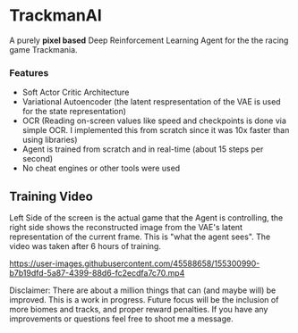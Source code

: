 # TrackmanAI

A purely **pixel based** Deep Reinforcement Learning Agent for the the racing game Trackmania.
### Features
- Soft Actor Critic Architecture
- Variational Autoencoder (the latent respresentation of the VAE is used for the state representation)
- OCR (Reading on-screen values like speed and checkpoints is
done via simple OCR. I implemented this from scratch since it was 10x faster than using libraries)
- Agent is trained from scratch and in real-time (about 15 steps per second)
- No cheat engines or other tools were used

## Training Video
Left Side of the screen is the actual game that the Agent is controlling, the right side shows the reconstructed image from the VAE's latent representation of the current frame. This is "what the agent sees". The video was taken after 6 hours of training.

https://user-images.githubusercontent.com/45588658/155300990-b7b19dfd-5a87-4399-88d6-fc2ecdfa7c70.mp4


Disclaimer: There are about a million things that can (and maybe will) be improved. This is a work in progress.
Future focus will be the inclusion of more biomes and tracks, and proper reward penalties. If you have any improvements or questions
feel free to shoot me a message.

